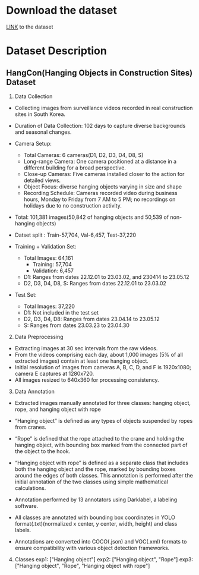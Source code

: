 # Download the dataset

[LINK](https://drive.google.com/file/d/1rqKD4oqi4RNiR2kgHSjzldm66tHdIpCG/view?usp=sharing) to the dataset

# Dataset Description

## HangCon(Hanging Objects in Construction Sites) Dataset

1. Data Collection
- Collecting images from surveillance videos recorded in real construction sites in South Korea.
- Duration of Data Collection: 102 days to capture diverse backgrounds and seasonal changes.
- Camera Setup:
  * Total Cameras: 6 cameras(D1, D2, D3, D4, D8, S)
  * Long-range Camera: One camera positioned at a distance in a different building for a broad perspective.
  * Close-up Cameras: Five cameras installed closer to the action for detailed views.
  * Object Focus: diverse hanging objects varying in size and shape
  * Recording Schedule: Cameras recorded video during business hours, Monday to Friday from 7 AM to 5 PM; no recordings on holidays due to no construction activity.

- Total: 101,381 images(50,842 of hanging objects and 50,539 of non-hanging objects) 
- Datset split : Train-57,704, Val-6,457, Test-37,220
- Training + Validation Set: 
  - Total Images: 64,161 
    - Training: 57,704 
    - Validation: 6,457 
  - D1: Ranges from dates 22.12.01 to 23.03.02, and 230414 to 23.05.12
  - D2, D3, D4, D8, S: Ranges from dates 22.12.01 to 23.03.02
- Test Set:
  - Total Images: 37,220
  - D1: Not included in the test set
  - D2, D3, D4, D8: Ranges from dates 23.04.14 to 23.05.12
  - S: Ranges from dates 23.03.23 to 23.04.30

2. Data Preprocessing
- Extracting images at 30 sec intervals from the raw videos.
- From the videos comprising each day, about 1,000 images (5% of all extracted images) contain at least one hanging object.
- Initial resolution of images from cameras A, B, C, D, and F is 1920x1080; camera E captures at 1280x720.
- All images resized to 640x360 for processing consistency.

3. Data Annotation
- Extracted images manually annotated for three classes: hanging object, rope, and hanging object with rope
- “Hanging object” is defined as any types of objects suspended by ropes from cranes.
- “Rope” is defined that the rope attached to the crane and holding the hanging object, with bounding box marked from the connected part of the object to the hook.
- “Hanging object with rope” is defined as a separate class that includes both the hanging object and the rope, marked by bounding boxes around the edges of both classes. This annotation is performed after the initial annotation of the two classes using simple mathematical calculations.

- Annotation performed by 13 annotators using Darklabel, a labeling software.
- All classes are annotated with bounding box coordinates in YOLO format(.txt)(normalized x center, y center, width, height) and class labels.
- Annotations are converted into COCO(.json) and VOC(.xml) formats to ensure compatibility with various object detection frameworks.

4. Classes
  exp1: ["Hanging object"]
  exp2: ["Hanging object", "Rope"]
  exp3: ["Hanging object", "Rope", "Hanging object with rope"]       

